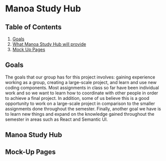# Manoa Study Hub

## Table of Contents

1. [Goals](#Goals)
2. [What Manoa Study Hub will provide](#Manoa-Study-Hub)
3. [Mock Up Pages](#Mock-Up-Pages)

## Goals

The goals that our group has for this project involves: gaining experience working as a group, creating a large-scale project, and learn and use new coding components. Most assignments in class so far have been individual work and so we want to learn how to coordinate with other people in order to achieve a final project. In addition, some of us believe this is a good opportunity to work on a large-scale project in comparison to the smaller assignments done throughout the semester. Finally, another goal we have is to learn new things and expand on the knowledge gained throughout the semester in areas such as React and Semantic UI.

## Manoa Study Hub



## Mock-Up Pages
